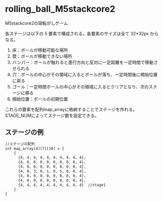 # rolling_ball_M5stackcore2
M5stackcore2の球転がしゲーム  

各ステージは以下の 5 要素で構成される。各要素のサイズは全て 32*32px からなる。
1. 床：ボールが移動可能な場所
2. 壁：ボールが移動できない場所
3. バンパー：ボールが触れると進⾏⽅向と反対に⼀定距離を⼀定時間で移動させられる
4. ⽳：ボールの中⼼がその領域に⼊るとボールが落ち、⼀定時間後に開始位置に戻る
5. ゴール：⼀定時間ボールの中⼼がその領域に⼊るとクリアとなり、次のステージに移る
6. 開始位置：ボールの初期位置

これらの要素を配列map_arrayに格納することでステージを作れる。  
STAGE_NUMによってステージ数を設定できる。  

ステージの例
---
```diff
//ステージの配列
int map_array[4][7][10] = {
    {
      {4, 4, 4, 4, 4, 4, 4, 4, 4, 4},
      {4, 0, 0, 0, 0, 0, 0, 0, 0, 4},
      {4, 0, 0, 0, 0, 0, 0, 0, 0, 4},
      {4, 0, 3, 0, 1, 0, 5, 0, 0, 4},
      {4, 0, 0, 0, 0, 0, 0, 0, 0, 4},
      {4, 0, 0, 0, 0, 0, 0, 0, 0, 4},
      {4, 4, 4, 4, 4, 4, 4, 4, 4, 4}  //stage1
    }
}
```
